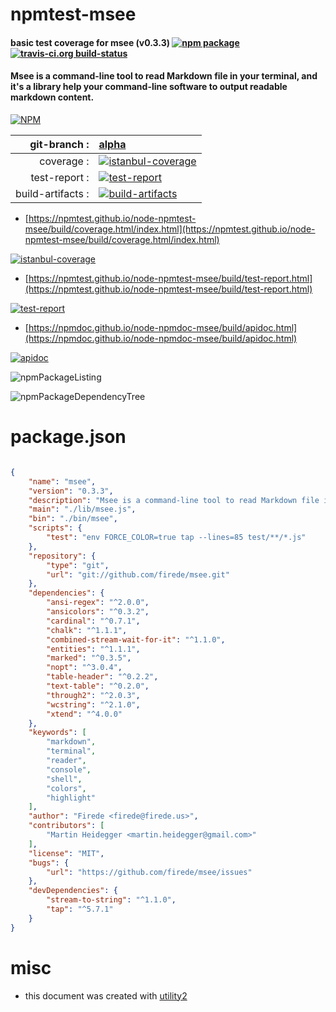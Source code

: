 # npmtest-msee

#### basic test coverage for  msee (v0.3.3)  [![npm package](https://img.shields.io/npm/v/npmtest-msee.svg?style=flat-square)](https://www.npmjs.org/package/npmtest-msee) [![travis-ci.org build-status](https://api.travis-ci.org/npmtest/node-npmtest-msee.svg)](https://travis-ci.org/npmtest/node-npmtest-msee)

#### Msee is a command-line tool to read Markdown file in your terminal, and it's a library help your command-line software to output readable markdown content.

[![NPM](https://nodei.co/npm/msee.png?downloads=true&downloadRank=true&stars=true)](https://www.npmjs.com/package/msee)

| git-branch : | [alpha](https://github.com/npmtest/node-npmtest-msee/tree/alpha)|
|--:|:--|
| coverage : | [![istanbul-coverage](https://npmtest.github.io/node-npmtest-msee/build/coverage.badge.svg)](https://npmtest.github.io/node-npmtest-msee/build/coverage.html/index.html)|
| test-report : | [![test-report](https://npmtest.github.io/node-npmtest-msee/build/test-report.badge.svg)](https://npmtest.github.io/node-npmtest-msee/build/test-report.html)|
| build-artifacts : | [![build-artifacts](https://npmtest.github.io/node-npmtest-msee/glyphicons_144_folder_open.png)](https://github.com/npmtest/node-npmtest-msee/tree/gh-pages/build)|

- [https://npmtest.github.io/node-npmtest-msee/build/coverage.html/index.html](https://npmtest.github.io/node-npmtest-msee/build/coverage.html/index.html)

[![istanbul-coverage](https://npmtest.github.io/node-npmtest-msee/build/screenCapture.buildCi.browser.%252Ftmp%252Fbuild%252Fcoverage.lib.html.png)](https://npmtest.github.io/node-npmtest-msee/build/coverage.html/index.html)

- [https://npmtest.github.io/node-npmtest-msee/build/test-report.html](https://npmtest.github.io/node-npmtest-msee/build/test-report.html)

[![test-report](https://npmtest.github.io/node-npmtest-msee/build/screenCapture.buildCi.browser.%252Ftmp%252Fbuild%252Ftest-report.html.png)](https://npmtest.github.io/node-npmtest-msee/build/test-report.html)

- [https://npmdoc.github.io/node-npmdoc-msee/build/apidoc.html](https://npmdoc.github.io/node-npmdoc-msee/build/apidoc.html)

[![apidoc](https://npmdoc.github.io/node-npmdoc-msee/build/screenCapture.buildCi.browser.%252Ftmp%252Fbuild%252Fapidoc.html.png)](https://npmdoc.github.io/node-npmdoc-msee/build/apidoc.html)

![npmPackageListing](https://npmtest.github.io/node-npmtest-msee/build/screenCapture.npmPackageListing.svg)

![npmPackageDependencyTree](https://npmtest.github.io/node-npmtest-msee/build/screenCapture.npmPackageDependencyTree.svg)



# package.json

```json

{
    "name": "msee",
    "version": "0.3.3",
    "description": "Msee is a command-line tool to read Markdown file in your terminal, and it's a library help your command-line software to output readable markdown content.",
    "main": "./lib/msee.js",
    "bin": "./bin/msee",
    "scripts": {
        "test": "env FORCE_COLOR=true tap --lines=85 test/**/*.js"
    },
    "repository": {
        "type": "git",
        "url": "git://github.com/firede/msee.git"
    },
    "dependencies": {
        "ansi-regex": "^2.0.0",
        "ansicolors": "^0.3.2",
        "cardinal": "^0.7.1",
        "chalk": "^1.1.1",
        "combined-stream-wait-for-it": "^1.1.0",
        "entities": "^1.1.1",
        "marked": "^0.3.5",
        "nopt": "^3.0.4",
        "table-header": "^0.2.2",
        "text-table": "^0.2.0",
        "through2": "^2.0.3",
        "wcstring": "^2.1.0",
        "xtend": "^4.0.0"
    },
    "keywords": [
        "markdown",
        "terminal",
        "reader",
        "console",
        "shell",
        "colors",
        "highlight"
    ],
    "author": "Firede <firede@firede.us>",
    "contributors": [
        "Martin Heidegger <martin.heidegger@gmail.com>"
    ],
    "license": "MIT",
    "bugs": {
        "url": "https://github.com/firede/msee/issues"
    },
    "devDependencies": {
        "stream-to-string": "^1.1.0",
        "tap": "^5.7.1"
    }
}
```



# misc
- this document was created with [utility2](https://github.com/kaizhu256/node-utility2)

